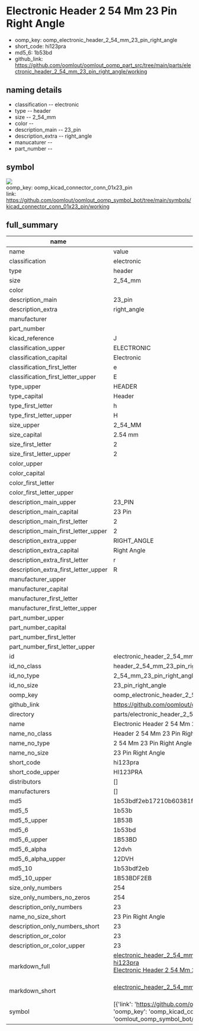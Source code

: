 # Electronic Header 2 54 Mm 23 Pin Right Angle

  
* oomp_key: oomp_electronic_header_2_54_mm_23_pin_right_angle 
* short_code: hi123pra
* md5_6: 1b53bd  
* github_link: https://github.com/oomlout/oomlout_oomp_part_src/tree/main/parts/electronic_header_2_54_mm_23_pin_right_angle/working  
## naming details
* classification -- electronic
* type -- header
* size -- 2_54_mm
* color -- 
* description_main -- 23_pin
* description_extra -- right_angle
* manucaturer -- 
* part_number -- 



## symbol

![](symbol/{index}}/working/working_600.png)  
oomp_key: oomp_kicad_connector_conn_01x23_pin  
link: https://github.com/oomlout/oomlout_oomp_symbol_bot/tree/main/symbols/kicad_connector_conn_01x23_pin/working  


## full_summary
| name | value | 
| --- | --- | 
| name | value | 
| classification | electronic | 
| type | header | 
| size | 2_54_mm | 
| color |  | 
| description_main | 23_pin | 
| description_extra | right_angle | 
| manufacturer |  | 
| part_number |  | 
| kicad_reference | J | 
| classification_upper | ELECTRONIC | 
| classification_capital | Electronic | 
| classification_first_letter | e | 
| classification_first_letter_upper | E | 
| type_upper | HEADER | 
| type_capital | Header | 
| type_first_letter | h | 
| type_first_letter_upper | H | 
| size_upper | 2_54_MM | 
| size_capital | 2.54 mm | 
| size_first_letter | 2 | 
| size_first_letter_upper | 2 | 
| color_upper |  | 
| color_capital |  | 
| color_first_letter |  | 
| color_first_letter_upper |  | 
| description_main_upper | 23_PIN | 
| description_main_capital | 23 Pin | 
| description_main_first_letter | 2 | 
| description_main_first_letter_upper | 2 | 
| description_extra_upper | RIGHT_ANGLE | 
| description_extra_capital | Right Angle | 
| description_extra_first_letter | r | 
| description_extra_first_letter_upper | R | 
| manufacturer_upper |  | 
| manufacturer_capital |  | 
| manufacturer_first_letter |  | 
| manufacturer_first_letter_upper |  | 
| part_number_upper |  | 
| part_number_capital |  | 
| part_number_first_letter |  | 
| part_number_first_letter_upper |  | 
| id | electronic_header_2_54_mm_23_pin_right_angle | 
| id_no_class | header_2_54_mm_23_pin_right_angle | 
| id_no_type | 2_54_mm_23_pin_right_angle | 
| id_no_size | 23_pin_right_angle | 
| oomp_key | oomp_electronic_header_2_54_mm_23_pin_right_angle | 
| github_link | https://github.com/oomlout/oomlout_oomp_part_src/tree/main/parts/electronic_header_2_54_mm_23_pin_right_angle/working | 
| directory | parts/electronic_header_2_54_mm_23_pin_right_angle | 
| name | Electronic Header 2 54 Mm 23 Pin Right Angle | 
| name_no_class | Header 2 54 Mm 23 Pin Right Angle | 
| name_no_type | 2 54 Mm 23 Pin Right Angle | 
| name_no_size | 23 Pin Right Angle | 
| short_code | hi123pra | 
| short_code_upper | HI123PRA | 
| distributors | [] | 
| manufacturers | [] | 
| md5 | 1b53bdf2eb17210b60381f62df54cc57 | 
| md5_5 | 1b53b | 
| md5_5_upper | 1B53B | 
| md5_6 | 1b53bd | 
| md5_6_upper | 1B53BD | 
| md5_6_alpha | 12dvh | 
| md5_6_alpha_upper | 12DVH | 
| md5_10 | 1b53bdf2eb | 
| md5_10_upper | 1B53BDF2EB | 
| size_only_numbers | 254 | 
| size_only_numbers_no_zeros | 254 | 
| description_only_numbers | 23 | 
| name_no_size_short | 23 Pin Right Angle | 
| description_only_numbers_short | 23 | 
| description_or_color | 23 | 
| description_or_color_upper | 23 | 
| markdown_full | [electronic_header_2_54_mm_23_pin_right_angle](https://github.com/oomlout/oomlout_oomp_part_src/tree/main/parts/electronic_header_2_54_mm_23_pin_right_angle/working)<br>[hi123pra](https://github.com/oomlout/oomlout_oomp_part_src/tree/main/parts/electronic_header_2_54_mm_23_pin_right_angle/working)<br>[Electronic Header 2 54 Mm 23 Pin Right Angle](https://github.com/oomlout/oomlout_oomp_part_src/tree/main/parts/electronic_header_2_54_mm_23_pin_right_angle/working)<br><br> | 
| markdown_short | [electronic_header_2_54_mm_23_pin_right_angle](https://github.com/oomlout/oomlout_oomp_part_src/tree/main/parts/electronic_header_2_54_mm_23_pin_right_angle/working)<br><br> | 
| symbol | [{'link': 'https://github.com/oomlout/oomlout_oomp_symbol_bot/tree/main/symbols/kicad_connector_conn_01x23_pin', 'oomp_key': 'oomp_kicad_connector_conn_01x23_pin', 'directory': 'oomlout_oomp_symbol_bot/symbols/kicad_connector_conn_01x23_pin//working/working.kicad_sym', 'index': 0}] | 
